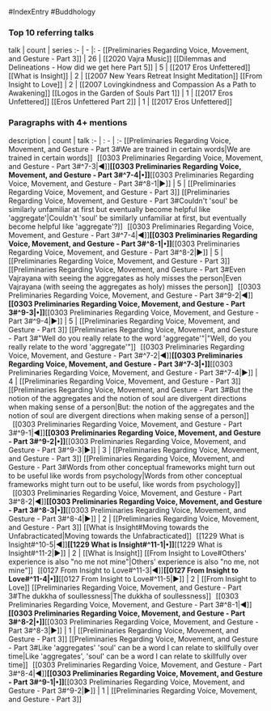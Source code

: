 #IndexEntry #Buddhology

### Top 10 referring talks
talk | count | series
:- | - |: -
[[Preliminaries Regarding Voice, Movement, and Gesture - Part 3]] | 26 | [[2020 Vajra Music]]
[[Dilemmas and Delineations - How did we get here Part 5]] | 5 | [[2017 Eros Unfettered]]
[[What is Insight]] | 2 | [[2007 New Years Retreat Insight Meditation]]
[[From Insight to Love]] | 2 | [[2007 Lovingkindness and Compassion As a Path to Awakening]]
[[Logos in the Garden of Souls Part 1]] | 1 | [[2017 Eros Unfettered]]
[[Eros Unfettered Part 2]] | 1 | [[2017 Eros Unfettered]]

### Paragraphs with 4+ mentions
description | count | talk
:- | : - | :-
[[Preliminaries Regarding Voice, Movement, and Gesture - Part 3#We are trained in certain words\|We are trained in certain words]] &nbsp;&nbsp;[[0303 Preliminaries Regarding Voice, Movement, and Gesture - Part 3#^7-3\|◀]]**[[0303 Preliminaries Regarding Voice, Movement, and Gesture - Part 3#^7-4\|•]]**[[0303 Preliminaries Regarding Voice, Movement, and Gesture - Part 3#^8-1\|▶]] | 5 | [[Preliminaries Regarding Voice, Movement, and Gesture - Part 3]]
[[Preliminaries Regarding Voice, Movement, and Gesture - Part 3#Couldn't 'soul' be similarly unfamiliar at first but eventually become helpful like 'aggregate'\|Couldn't 'soul' be similarly unfamiliar at first, but eventually become helpful like 'aggregate'?]] &nbsp;&nbsp;[[0303 Preliminaries Regarding Voice, Movement, and Gesture - Part 3#^7-4\|◀]]**[[0303 Preliminaries Regarding Voice, Movement, and Gesture - Part 3#^8-1\|•]]**[[0303 Preliminaries Regarding Voice, Movement, and Gesture - Part 3#^8-2\|▶]] | 5 | [[Preliminaries Regarding Voice, Movement, and Gesture - Part 3]]
[[Preliminaries Regarding Voice, Movement, and Gesture - Part 3#Even Vajrayana with seeing the aggregates as holy misses the person\|Even Vajrayana (with seeing the aggregates as holy) misses the person]] &nbsp;&nbsp;[[0303 Preliminaries Regarding Voice, Movement, and Gesture - Part 3#^9-2\|◀]]**[[0303 Preliminaries Regarding Voice, Movement, and Gesture - Part 3#^9-3\|•]]**[[0303 Preliminaries Regarding Voice, Movement, and Gesture - Part 3#^9-4\|▶]] | 5 | [[Preliminaries Regarding Voice, Movement, and Gesture - Part 3]]
[[Preliminaries Regarding Voice, Movement, and Gesture - Part 3#"Well do you really relate to the word 'aggregate'"\|"Well, do you really relate to the word 'aggregate'"]] &nbsp;&nbsp;[[0303 Preliminaries Regarding Voice, Movement, and Gesture - Part 3#^7-2\|◀]]**[[0303 Preliminaries Regarding Voice, Movement, and Gesture - Part 3#^7-3\|•]]**[[0303 Preliminaries Regarding Voice, Movement, and Gesture - Part 3#^7-4\|▶]] | 4 | [[Preliminaries Regarding Voice, Movement, and Gesture - Part 3]]
[[Preliminaries Regarding Voice, Movement, and Gesture - Part 3#But the notion of the aggregates and the notion of soul are divergent directions when making sense of a person\|But: the notion of the aggregates and the notion of soul are divergent directions when making sense of a person]] &nbsp;&nbsp;[[0303 Preliminaries Regarding Voice, Movement, and Gesture - Part 3#^9-1\|◀]]**[[0303 Preliminaries Regarding Voice, Movement, and Gesture - Part 3#^9-2\|•]]**[[0303 Preliminaries Regarding Voice, Movement, and Gesture - Part 3#^9-3\|▶]] | 3 | [[Preliminaries Regarding Voice, Movement, and Gesture - Part 3]]
[[Preliminaries Regarding Voice, Movement, and Gesture - Part 3#Words from other conceptual frameworks might turn out to be useful like words from psychology\|Words from other conceptual frameworks might turn out to be useful, like words from psychology]] &nbsp;&nbsp;[[0303 Preliminaries Regarding Voice, Movement, and Gesture - Part 3#^8-2\|◀]]**[[0303 Preliminaries Regarding Voice, Movement, and Gesture - Part 3#^8-3\|•]]**[[0303 Preliminaries Regarding Voice, Movement, and Gesture - Part 3#^8-4\|▶]] | 2 | [[Preliminaries Regarding Voice, Movement, and Gesture - Part 3]]
[[What is Insight#Moving towards the Unfabracticated\|Moving towards the Unfabracticated]] &nbsp;&nbsp;[[1229 What is Insight#^10-5\|◀]]**[[1229 What is Insight#^11-1\|•]]**[[1229 What is Insight#^11-2\|▶]] | 2 | [[What is Insight]]
[[From Insight to Love#Others' experience is also "no me not mine"\|Others' experience is also "no me, not mine"]] &nbsp;&nbsp;[[0127 From Insight to Love#^11-3\|◀]]**[[0127 From Insight to Love#^11-4\|•]]**[[0127 From Insight to Love#^11-5\|▶]] | 2 | [[From Insight to Love]]
[[Preliminaries Regarding Voice, Movement, and Gesture - Part 3#The dukkha of soullessness\|The dukkha of soullessness]] &nbsp;&nbsp;[[0303 Preliminaries Regarding Voice, Movement, and Gesture - Part 3#^8-1\|◀]]**[[0303 Preliminaries Regarding Voice, Movement, and Gesture - Part 3#^8-2\|•]]**[[0303 Preliminaries Regarding Voice, Movement, and Gesture - Part 3#^8-3\|▶]] | 1 | [[Preliminaries Regarding Voice, Movement, and Gesture - Part 3]]
[[Preliminaries Regarding Voice, Movement, and Gesture - Part 3#Like 'aggregates' 'soul' can be a word I can relate to skillfully over time\|Like 'aggregates', 'soul' can be a word I can relate to skillfully over time]] &nbsp;&nbsp;[[0303 Preliminaries Regarding Voice, Movement, and Gesture - Part 3#^8-4\|◀]]**[[0303 Preliminaries Regarding Voice, Movement, and Gesture - Part 3#^9-1\|•]]**[[0303 Preliminaries Regarding Voice, Movement, and Gesture - Part 3#^9-2\|▶]] | 1 | [[Preliminaries Regarding Voice, Movement, and Gesture - Part 3]]

